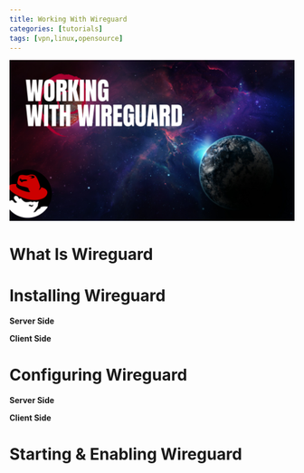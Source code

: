 ```yaml
---
title: Working With Wireguard
categories: [tutorials]
tags: [vpn,linux,opensource]
---
```


![Alt Text](/assets/img/Working-With-Wireguard.png)

# What Is Wireguard

# Installing Wireguard

**Server Side**

**Client Side**

# Configuring Wireguard

**Server Side**

**Client Side**

# Starting & Enabling Wireguard